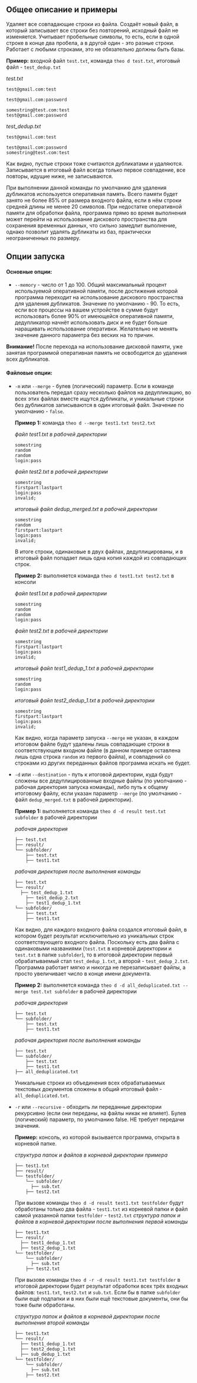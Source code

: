 ## Общее описание и примеры

Удаляет все совпадающие строки из файла. Создаёт новый файл, в который записывает все строки без повторений, исходный файл не изменяется. Учитывает пробельные символы, то есть, если в одной строке в конце два пробела, а в другой один - это разные строки. Работает с любыми строками, это не обязательно должны быть базы.

**Пример:** входной файл `test.txt`, команда `theo d test.txt`, итоговый файл - `test_dedup.txt`

*test.txt*

```
test@gmail.com:test

test@gmail.com:password

somestring@test.com:test
test@gmail.com:password
```

*test_dedup.txt*

```
test@gmail.com:test

test@gmail.com:password
somestring@test.com:test
```

Как видно, пустые строки тоже считаются дубликатами и удаляются. Записывается в итоговый файл всегда только первое совпадение, все повторы, идущие ниже, не записываются.

При выполнении данной команды по умолчанию для удаления дубликатов используется оперативная память. Всего памяти будет занято не более 85% от размера входного файла, если в нём строки средней длины не менее 20 символов. При недостатке оперативной памяти для обработки файла, программа прямо во время выполнения может перейти на использование дискового пространства для сохранения временных данных, что сильно замедлит выполнение, однако позволит удалять дубликаты из баз, практически неограниченных по размеру.



## Опции запуска

#### Основные опции:

-  `--memory` - число от 1 до 100. Общий максимальный процент используемой оперативной памяти, после достижения которой программа переходит на использование дискового пространства для удаления дубликатов. Значение по умолчанию - 90. То есть, если все процессы на вашем устройстве в сумме будут использовать более 90% от имеющейся оперативной памяти, дедупликатор начнёт использовать диск и не будет больше наращивать использование оперативки. Желательно не менять значение данного параметра без веских на то причин.

  **Внимание!** После перехода на использование дисковой памяти, уже занятая программой оперативная память не освободится до удаления всех дубликатов.



#### Файловые опции:

- `-m` или `--merge` - булев (логический) параметр. Если в команде пользователь передал сразу несколько файлов на дедупликацию, во всех этих файлах вместе ищутся дубликаты, и уникальные строки без дубликатов записываются в один итоговый файл.
  Значение по умолчанию - `false`.
  
  **Пример 1:** команда `theo d --merge test1.txt test2.txt`
  
  *файл test1.txt в рабочей директории*
  
  ```
  somestring
  random
  random
  login:pass
  ```
  
  *файл test2.txt в рабочей директории*
  
  ```
  somestring
  firstpart:lastpart
  login:pass
  invalid;
  ```
  
  *итоговый файл dedup_merged.txt в рабочей директории*
  
  ```
  somestring
  random
  firstpart:lastpart
  login:pass
  invalid;
  ```
  
  В итоге строки, одинаковые в двух файлах, дедуплицированы, и в итоговый файл попадает лишь одна копия каждой из совпадающих строк.
  
  **Пример 2:** выполняется команда `theo d test1.txt test2.txt` в консоли
  
  *файл test1.txt в рабочей директории*
  
  ```
  somestring
  random
  random
  login:pass
  ```
  
  *файл test2.txt в рабочей директории*
  
  ```
  somestring
  firstpart:lastpart
  login:pass
  invalid;
  ```
  
  *итоговый файл test1_dedup_1.txt в рабочей директории*
  
  ```
  somestring
  random
  login:pass
  ```
  
  *итоговый файл test2_dedup_1.txt в рабочей директории*
  
  ```
  somestring
  firstpart:lastpart
  login:pass
  invalid;
  ```
  
  Как видно, когда параметр запуска `--merge` не указан, в каждом итоговом файле будут удалены лишь совпадающие строки в соответствующем входном файле (в данном примере оставлена лишь одна строка `random` из первого файла), и совпадений со строками из других переданных файлов программа искать не будет.
  
  
  
- `-d` или `--destination` - путь к итоговой директории, куда будут сложены все дедуплицированные входные файлы (по умолчанию - рабочая директория запуска команды), либо путь к общему итоговому файлу, если указан параметр `--merge` (по умолчанию - файл `dedup_merged.txt` в рабочей директории).

  **Пример 1:** выполняется команда `theo d -d result test.txt subfolder` в рабочей директории

  *рабочая директория*

  ```
  ├── test.txt
  ├── result/
  └── subfolder/                   
      ├── test.txt
      ├── test1.txt
  ```

  *рабочая директория после выполнения команды*

  ```
  ├── test.txt
  └── result/
  	├── test_dedup_1.txt
      ├── test_dedup_2.txt
      ├── test1_dedup_1.txt
  └── subfolder/                   
      ├── test.txt
      ├── test1.txt
  ```

  Как видно, для каждого входного файла создался итоговый файл, в котором будет результат исключительно из уникальных строк соответствующего входного файла.
  Поскольку есть два файла с одинаковыми названиями (`test.txt` в корневой директории и `test.txt` в папке `subfolder`), то в итоговой директории первый обрабатываемый стал `test_dedup_1.txt`, а второй - `test_dedup_2.txt`. Программа работает мягко и никогда не перезаписывает файлы, а просто увеличивает число в конце имени документа.

  **Пример 2:** выполняется команда `theo d -d all_deduplicated.txt --merge test.txt subfolder` в рабочей директории

  *рабочая директория*

  ```
  ├── test.txt
  └── subfolder/                   
      ├── test.txt
      ├── test1.txt
  ```

  *рабочая директория после выполнения команды*

  ```
  ├── test.txt
  └── subfolder/                   
      ├── test.txt
      ├── test1.txt
  ├── all_deduplicated.txt
  ```

  Уникальные строки из объединения всех обрабатываемых текстовых документов сложены в общий итоговый файл -`all_deduplicated.txt`.

  

- `-r` или `--recursive` - обходить ли переданные директории рекурсивно (если они переданы, на файлы никак не влияет). Булев (логический) параметр, по умолчанию false. НЕ требует передачи значения.

  **Пример:** консоль, из которой вызывается программа, открыта в корневой папке.

  *структура папок и файлов в корневой директории примера*

  ```
  ├── test1.txt
  ├── result/  
  └── testfolder/                   
      └── subfolder/
      	├── sub.txt
      ├── test2.txt 
  ```

  При вызове команды `theo d -d result test1.txt testfolder`  будут обработаны только два файла - `test1.txt` из корневой папки и файл самой указанной папки `testfolder` - `test2.txt`
  *структура папок и файлов в корневой директории после выполнения первой команды*

  ```
  ├── test1.txt
  └── result/  
  	├── test1_dedup_1.txt 
  	├── test2_dedup_1.txt 
  └── testfolder/                   
      └── subfolder/
      	├── sub.txt
      ├── test2.txt 
  ```

  

  При вызове команды `theo d -r -d result test1.txt testfolder` в итоговой директории будет результат обработки всех трёх входных файлов: `test1.txt`, `test2.txt` и `sub.txt`. Если бы в папке `subfolder` были ещё подпапки и в них были ещё текстовые документы, они бы тоже были обработаны.

  *структура папок и файлов в корневой директории после выполнения второй команды*

  ```
  ├── test1.txt
  └── result/  
  	├── test1_dedup_1.txt 
  	├── test2_dedup_1.txt 
  	├── sub_dedup_1.txt 
  └── testfolder/                   
      └── subfolder/
      	├── sub.txt
      ├── test2.txt 
  ```

  

